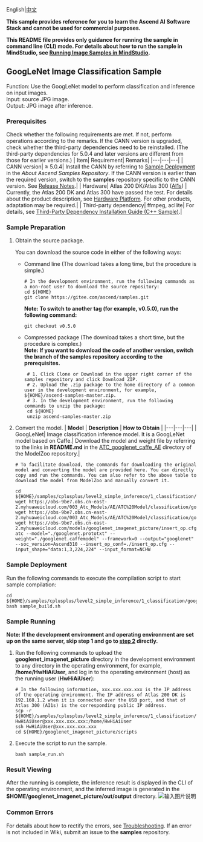 English|[中文](README_CN.md)

**This sample provides reference for you to learn the Ascend AI Software Stack and cannot be used for commercial purposes.**

**This README file provides only guidance for running the sample in command line (CLI) mode. For details about how to run the sample in MindStudio, see [Running Image Samples in MindStudio](https://gitee.com/ascend/samples/wikis/Mindstudio%E8%BF%90%E8%A1%8C%E5%9B%BE%E7%89%87%E6%A0%B7%E4%BE%8B?sort_id=3164874).**

## GoogLeNet Image Classification Sample
Function: Use the GoogLeNet model to perform classification and inference on input images.   
Input: source JPG image.   
Output: JPG image after inference.  

### Prerequisites
Check whether the following requirements are met. If not, perform operations according to the remarks. If the CANN version is upgraded, check whether the third-party dependencies need to be reinstalled. (The third-party dependencies for 5.0.4 and later versions are different from those for earlier versions.)
| Item| Requirement| Remarks|
|---|---|---|
| CANN version| ≥ 5.0.4| Install the CANN by referring to [Sample Deployment](https://gitee.com/ascend/samples#%E5%AE%89%E8%A3%85) in the *About Ascend Samples Repository*. If the CANN version is earlier than the required version, switch to the **samples** repository specific to the CANN version. See [Release Notes](https://gitee.com/ascend/samples/blob/master/README.md).|
| Hardware| Atlas 200 DK/Atlas 300 ([AI1s](https://support.huaweicloud.com/en-us/productdesc-ecs/ecs_01_0047.html#ecs_01_0047__section78423209366)) | Currently, the Atlas 200 DK and Atlas 300 have passed the test. For details about the product description, see [Hardware Platform](https://ascend.huawei.com/en/#/hardware/product). For other products, adaptation may be required.|
| Third-party dependency| ffmpeg, acllite| For details, see [Third-Party Dependency Installation Guide (C++ Sample)](../../../environment).|

### Sample Preparation
1. Obtain the source package.

   You can download the source code in either of the following ways:  
    - Command line (The download takes a long time, but the procedure is simple.)
       ```    
       # In the development environment, run the following commands as a non-root user to download the source repository:   
       cd ${HOME}     
       git clone https://gitee.com/ascend/samples.git
       ```
       **Note: To switch to another tag (for example, v0.5.0), run the following command:**
       ```
       git checkout v0.5.0
       ```   
    - Compressed package (The download takes a short time, but the procedure is complex.)  
       **Note: If you want to download the code of another version, switch the branch of the samples repository according to the prerequisites.**  
       ``` 
        # 1. Click Clone or Download in the upper right corner of the samples repository and click Download ZIP.   
        # 2. Upload the .zip package to the home directory of a common user in the development environment, for example, ${HOME}/ascend-samples-master.zip.    
        # 3. In the development environment, run the following commands to unzip the package:    
        cd ${HOME}    
        unzip ascend-samples-master.zip
        ```

2. Convert the model.
    |  **Model** |  **Description** |  **How to Obtain** |
    |---|---|---|
    |  GoogLeNet|  Image classification inference model. It is a GoogLeNet model based on Caffe.|  Download the model and weight file by referring to the links in **README.md** in the [ATC_googlenet_caffe_AE](https://gitee.com/ascend/ModelZoo-TensorFlow/tree/master/TensorFlow/contrib/cv/googlenet/ATC_googlenet_caffe_AE) directory of the ModelZoo repository.|
    ```
    # To facilitate download, the commands for downloading the original model and converting the model are provided here. You can directly copy and run the commands. You can also refer to the above table to download the model from ModelZoo and manually convert it.    
    
    cd ${HOME}/samples/cplusplus/level2_simple_inference/1_classification/googlenet_imagenet_picture/model    
    wget https://obs-9be7.obs.cn-east-2.myhuaweicloud.com/003_Atc_Models/AE/ATC%20Model/classification/googlenet.caffemodel    
    wget https://obs-9be7.obs.cn-east-2.myhuaweicloud.com/003_Atc_Models/AE/ATC%20Model/classification/googlenet.prototxt
    wget https://obs-9be7.obs.cn-east-2.myhuaweicloud.com/models/googlenet_imagenet_picture/insert_op.cfg
    atc --model="./googlenet.prototxt" --weight="./googlenet.caffemodel" --framework=0 --output="googlenet" --soc_version=Ascend310 --insert_op_conf=./insert_op.cfg --input_shape="data:1,3,224,224" --input_format=NCHW
    ```

### Sample Deployment
Run the following commands to execute the compilation script to start sample compilation:  
```
cd ${HOME}/samples/cplusplus/level2_simple_inference/1_classification/googlenet_imagenet_picture/scripts    
bash sample_build.sh
```

### Sample Running
**Note: If the development environment and operating environment are set up on the same server, skip step 1 and go to [step 2](#step_2) directly.**  

1. Run the following commands to upload the **googlenet_imagenet_picture** directory in the development environment to any directory in the operating environment, for example, **/home/HwHiAiUser**, and log in to the operating environment (host) as the running user (**HwHiAiUser**):   
    ```
    # In the following information, xxx.xxx.xxx.xxx is the IP address of the operating environment. The IP address of Atlas 200 DK is 192.168.1.2 when it is connected over the USB port, and that of Atlas 300 (AI1s) is the corresponding public IP address.
    scp -r ${HOME}/samples/cplusplus/level2_simple_inference/1_classification/googlenet_imagenet_picture HwHiAiUser@xxx.xxx.xxx.xxx:/home/HwHiAiUser    
    ssh HwHiAiUser@xxx.xxx.xxx.xxx     
    cd ${HOME}/googlenet_imagenet_picture/scripts
    ```

2. <a name="step_2"></a>Execute the script to run the sample.        
    ```
    bash sample_run.sh
    ```


### Result Viewing
After the running is complete, the inference result is displayed in the CLI of the operating environment, and the inferred image is generated in the **$HOME/googlenet_imagenet_picture/out/output** directory.
![输入图片说明](https://images.gitee.com/uploads/images/2021/1028/111540_cdbfc619_8083019.png "微信图片_20211028111126.png")

### Common Errors
For details about how to rectify the errors, see [Troubleshooting](https://gitee.com/ascend/samples/wikis/%E5%B8%B8%E8%A7%81%E9%97%AE%E9%A2%98%E5%AE%9A%E4%BD%8D/%E4%BB%8B%E7%BB%8D). If an error is not included in Wiki, submit an issue to the **samples** repository.
